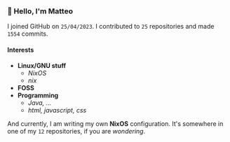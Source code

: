 ### 👋 Hello, I'm Matteo

I joined GitHub on `25/04/2023`.
I contributed to `25` repositories and made `1554` commits.

#### Interests

- **Linux/GNU stuff**
  - _NixOS_
  - _nix_
- **FOSS**
- **Programming**
  - _Java, ..._
  - _html, javascript, css_


And currently, I am writing my own **NixOS** configuration. It's somewhere in one of my `12` repositories, if you are _wondering_.